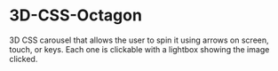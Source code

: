 # 3D-CSS-Octagon

3D CSS carousel that allows the user to spin it using arrows on screen, touch, or keys. Each one is clickable with a lightbox showing the image clicked.
